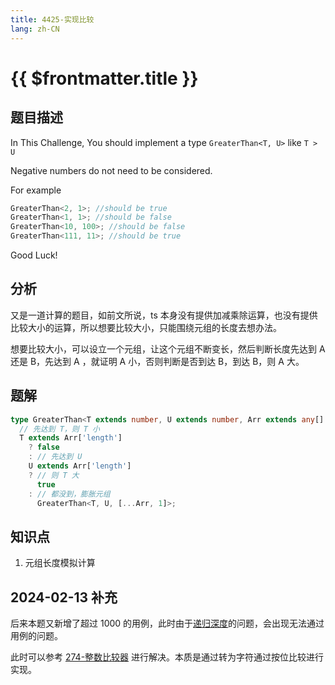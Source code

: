 ```yaml
---
title: 4425-实现比较
lang: zh-CN
---
```


# {{ $frontmatter.title }}

## 题目描述

In This Challenge, You should implement a type `GreaterThan<T, U>` like `T > U`

Negative numbers do not need to be considered.

For example

```ts
GreaterThan<2, 1>; //should be true
GreaterThan<1, 1>; //should be false
GreaterThan<10, 100>; //should be false
GreaterThan<111, 11>; //should be true
```

Good Luck!

## 分析

又是一道计算的题目，如前文所说，ts 本身没有提供加减乘除运算，也没有提供比较大小的运算，所以想要比较大小，只能围绕元组的长度去想办法。

想要比较大小，可以设立一个元组，让这个元组不断变长，然后判断长度先达到 A 还是 B，先达到 A ，就证明 A 小，否则判断是否到达 B，到达 B，则 A 大。

## 题解

```ts
type GreaterThan<T extends number, U extends number, Arr extends any[] = []> =
  // 先达到 T，则 T 小
  T extends Arr['length']
    ? false
    : // 先达到 U
    U extends Arr['length']
    ? // 则 T 大
      true
    : // 都没到，膨胀元组
      GreaterThan<T, U, [...Arr, 1]>;
```

## 知识点

1. 元组长度模拟计算

## 2024-02-13 补充

后来本题又新增了超过 1000 的用例，此时由于[递归深度](/summary/冷门-递归深度.md)的问题，会出现无法通过用例的问题。

此时可以参考 [274-整数比较器](/extreme/274-整数比较器.md) 进行解决。本质是通过转为字符通过按位比较进行实现。

